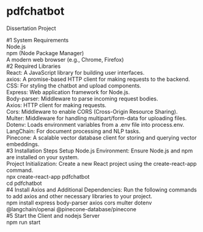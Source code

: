 # pdfchatbot
Dissertation Project


#1	System Requirements  
	Node.js  
 	npm (Node Package Manager)  
  	A modern web browser (e.g., Chrome, Firefox)  
#2	Required Libraries  
	React: A JavaScript library for building user interfaces.  
 	axios: A promise-based HTTP client for making requests to the backend.  
  	CSS: For styling the chatbot and upload components.  
   	Express: Web application framework for Node.js.  
    	Body-parser: Middleware to parse incoming request bodies.  
     	Axios: HTTP client for making requests.  
      	Cors: Middleware to enable CORS (Cross-Origin Resource Sharing).  
       	Multer: Middleware for handling multipart/form-data for uploading files.  
	Dotenv: Loads environment variables from a .env file into process.env.  
	LangChain: For document processing and NLP tasks.  
	Pinecone: A scalable vector database client for storing and querying vector embeddings.  
#3	Installation Steps
	Setup Node.js Environment: Ensure Node.js and npm are installed on your system.  
	Project Initialization: Create a new React project using the create-react-app command.  
        	npx create-react-app pdfchatbot  
        	cd pdfchatbot  
#4	Install Axios and Additional Dependencies: 
    	Run the following commands to add axios and other necessary libraries to your project.  
            	npm install express body-parser axios cors multer dotenv @langchain/openai @pinecone-database/pinecone  
#5    Start the Client and nodejs Server  
        	npm run start  


